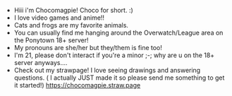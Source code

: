 - Hiii i'm Chocomagpie! Choco for short. :)
- I love video games and anime!!
- Cats and frogs are my favorite animals.
- You can usually find me hanging around the Overwatch/League area on the Ponytown 18+ server!
- My pronouns are she/her but they/them is fine too!
- I'm 21, please don't interact if you're a minor ;-; why are u on the 18+ server anyways....
- Check out my strawpage! I love seeing drawings and answering questions. ( I actually JUST made it so please send me something to get it started!)
https://chocomagpie.straw.page 
<!---
chocomagpie/chocomagpie is a ✨ special ✨ repository because its `README.md` (this file) appears on your GitHub profile.
You can click the Preview link to take a look at your changes.
--->

